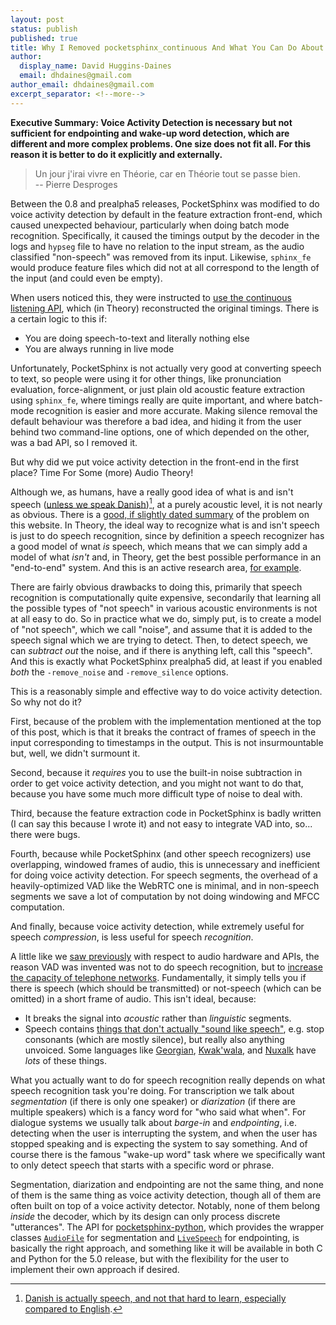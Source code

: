 ```yaml
---
layout: post
status: publish
published: true
title: Why I Removed pocketsphinx_continuous And What You Can Do About It, Part Two
author:
  display_name: David Huggins-Daines
  email: dhdaines@gmail.com
author_email: dhdaines@gmail.com
excerpt_separator: <!--more-->
---
```


**Executive Summary: Voice Activity Detection is necessary but not
sufficient for endpointing and wake-up word detection, which are
different and more complex problems.  One size does not fit all.  For
this reason it is better to do it explicitly and externally.**

> Un jour j'irai vivre en Théorie, car en Théorie tout se passe bien.<br>
> -- Pierre Desproges

Between the 0.8 and prealpha5 releases, PocketSphinx was modified to
do voice activity detection by default in the feature extraction
front-end, which caused unexpected behaviour, particularly when doing
batch mode recognition.  Specifically, it caused the timings output by
the decoder in the logs and `hypseg` file to have no relation to the
input stream, as the audio classified "non-speech" was removed from
its input.  Likewise, `sphinx_fe` would produce feature files which
did not at all correspond to the length of the input (and could even
be empty).

When users noticed this, they were instructed to [use the continuous
listening API](https://github.com/cmusphinx/pocketsphinx/issues/162),
which (in Theory) reconstructed the original timings.  There is a
certain logic to this if:

- You are doing speech-to-text and literally nothing else
- You are always running in live mode

Unfortunately, PocketSphinx is not actually very good at converting
speech to text, so people were using it for other things, like
pronunciation evaluation, force-alignment, or just plain old acoustic
feature extraction using `sphinx_fe`, where timings really are quite
important, and where batch-mode recognition is easier and more
accurate.  Making silence removal the default behaviour was therefore
a bad idea, and hiding it from the user behind two command-line
options, one of which depended on the other, was a bad API, so I
removed it.

But why did we put voice activity detection in the front-end in the
first place?  Time For Some (more) Audio Theory!

Although we, as humans, have a really good idea of what is and isn't
speech ([unless we speak
Danish](https://theconversation.com/danish-children-struggle-to-learn-their-vowel-filled-language-and-this-changes-how-adult-danes-interact-161143))[^1],
at a purely acoustic level, it is not nearly as obvious.  There is a
[good, if slightly dated summary](/wiki/asr/vad) of the problem on
this website.  In Theory, the ideal way to recognize what is and isn't
speech is just to do speech recognition, since by definition a speech
recognizer has a good model of wnat *is* speech, which means that we
can simply add a model of what *isn't* and, in Theory, get the best
possible performance in an "end-to-end" system.  And this is an active
research area, [for example](https://arxiv.org/abs/2002.00551).

There are fairly obvious drawbacks to doing this, primarily that
speech recognition is computationally quite expensive, secondarily
that learning all the possible types of "not speech" in various
acoustic environments is not at all easy to do.  So in practice what
we do, simply put, is to create a model of "not speech", which we call
"noise", and assume that it is added to the speech signal which we are
trying to detect.  Then, to detect speech, we can *subtract out* the
noise, and if there is anything left, call this "speech".  And this is
exactly what PocketSphinx prealpha5 did, at least if you enabled
*both* the `-remove_noise` and `-remove_silence` options.

This is a reasonably simple and effective way to do voice activity
detection.  So why not do it?

First, because of the problem with the implementation mentioned at the
top of this post, which is that it breaks the contract of frames of
speech in the input corresponding to timestamps in the output.  This
is not insurmountable but, well, we didn't surmount it.

Second, because it *requires* you to use the built-in noise
subtraction in order to get voice activity detection, and you might
not want to do that, because you have some much more difficult type of
noise to deal with.

Third, because the feature extraction code in PocketSphinx is badly
written (I can say this because I wrote it) and not easy to integrate
VAD into, so... there were bugs.

Fourth, because while PocketSphinx (and other speech recognizers) use
overlapping, windowed frames of audio, this is unnecessary and
inefficient for doing voice activity detection.  For speech segments,
the overhead of a heavily-optimized VAD like the WebRTC one is
minimal, and in non-speech segments we save a lot of computation by
not doing windowing and MFCC computation.

And finally, because voice activity detection, while extremely useful
for speech *compression*, is less useful for speech *recognition*.

A little like we [saw
previously](2022-08-16-pocketsphinx-continuous.md) with respect to
audio hardware and APIs, the reason VAD was invented was not to do
speech recognition, but to [increase the capacity of telephone
networks](https://en.wikipedia.org/wiki/Voice_activity_detection).
Fundamentally, it simply tells you if there is speech (which should be
transmitted) or not-speech (which can be omitted) in a short frame of
audio.  This isn't ideal, because:

- It breaks the signal into *acoustic* rather than *linguistic*
  segments.
- Speech contains [things that don't actually "sound like
  speech"](https://en.wikipedia.org/wiki/Consonant_cluster#Phonotactics),
  e.g. stop consonants (which are mostly silence), but really also
  anything unvoiced.  Some languages like 
  [Georgian](https://en.wikipedia.org/wiki/Georgian_language#Phonology),
  [Kwak'wala](https://en.wikipedia.org/wiki/Kwak%CA%BCwala#Phonology),
  and [Nuxalk](https://en.wikipedia.org/wiki/Nuxalk_language#Syllables)
  have *lots* of these things.

What you actually want to do for speech recognition really depends on
what speech recognition task you're doing.  For transcription we talk
about *segmentation* (if there is only one speaker) or *diarization*
(if there are multiple speakers) which is a fancy word for "who said
what when".  For dialogue systems we usually talk about *barge-in* and
*endpointing*, i.e. detecting when the user is interrupting the
system, and when the user has stopped speaking and is expecting the
system to say something.  And of course there is the famous "wake-up
word" task where we specifically want to only detect speech that
starts with a specific word or phrase.

Segmentation, diarization and endpointing are not the same thing, and
none of them is the same thing as voice activity detection, though all
of them are often built on top of a voice activity detector.  Notably,
none of them belong *inside* the decoder, which by its design can only
process discrete "utterances".  The API for
[pocketsphinx-python](https://pypi.org/project/pocketsphinx/), which
provides the wrapper classes
[`AudioFile`](https://github.com/bambocher/pocketsphinx-python/blob/master/pocketsphinx/__init__.py#L154)
for segmentation and
[`LiveSpeech`](https://github.com/bambocher/pocketsphinx-python/blob/master/pocketsphinx/__init__.py#L191)
for endpointing, is basically the right approach, and something like
it will be available in both C and Python for the 5.0 release, but
with the flexibility for the user to implement their own approach if
desired.

[^1]: [Danish is actually speech, and not that hard to learn, especially compared to English](https://autolingual.com/danish-difficulty/).
